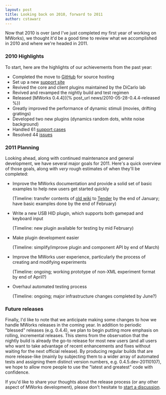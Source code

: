 ```yaml
---
layout: post
title: Looking back on 2010, forward to 2011
author: cstawarz
---
```



Now that 2010 is over (and I've just completed my first year of working on MWorks), we thought it'd be a good time to review what we accomplished in 2010 and where we're headed in 2011.


### 2010 Highlights ###

To start, here are the highlights of our achievements from the past year:

* Completed the move to [GitHub](https://github.com/mworks-project) for source hosting
* Set up a new [support site](https://mworks.tenderapp.com/)
* Revived the core and client plugins maintained by the DiCarlo lab
* Revived and revamped the nightly build and test regimen
* Released [MWorks 0.4.4]({% post_url news/2010-05-28-0.4.4-released %})
* Greatly improved the performance of dynamic stimuli (movies, drifting gratings)
* Developed two new plugins (dynamics random dots, white noise background)
* Handled 61 [support cases](https://mworks.tenderapp.com/discussions)
* Resolved 44 [issues](http://mworks.lighthouseapp.com/tickets?q=state%3Aresolved&filter=)


### 2011 Planning ###

Looking ahead, along with continued maintenance and general development, we have several major goals for 2011.  Here's a quick overview of those goals, along with *very* rough estimates of when they'll be completed:

* Improve the MWorks documentation and provide a solid set of basic examples to help new users get started quickly

  (Timeline: transfer contents of [old wiki](https://wikis.mit.edu/confluence/display/MWorks/Home) to [Tender](https://mworks.tenderapp.com/) by the end of January; have basic examples done by the end of February)

* Write a new USB HID plugin, which supports both gamepad and keyboard input

  (Timeline: new plugin available for testing by mid February)

* Make plugin development easier

  (Timeline: simplify/improve plugin and component API by end of March)

* Improve the MWorks user experience, particularly the process of creating and modifying experiments

  (Timeline: ongoing; working prototype of non-XML experiment format by end of April?)

* Overhaul automated testing process

  (Timeline: ongoing; major infrastructure changes completed by June?)


### Future releases ###

Finally, I'd like to note that we anticipate making some changes to how we handle MWorks releases in the coming year.  In addition to periodic "blessed" releases (e.g. 0.4.4), we plan to begin putting more emphasis on rolling, incremental releases.  This stems from the observation that the nightly build is already the go-to release for most new users (and all users who want to take advantage of recent enhancements and fixes without waiting for the next official release).  By producing regular builds that are more release-like (mainly by subjecting them to a wider array of automated tests and assigning them distinct version numbers, e.g. 0.4.5.dev-20110107), we hope to allow more people to use the "latest and greatest" code with confidence.

If you'd like to share your thoughts about the release process (or any other aspect of MWorks development), please don't hesitate to [start a discussion](https://mworks.tenderapp.com/discussion/new).
